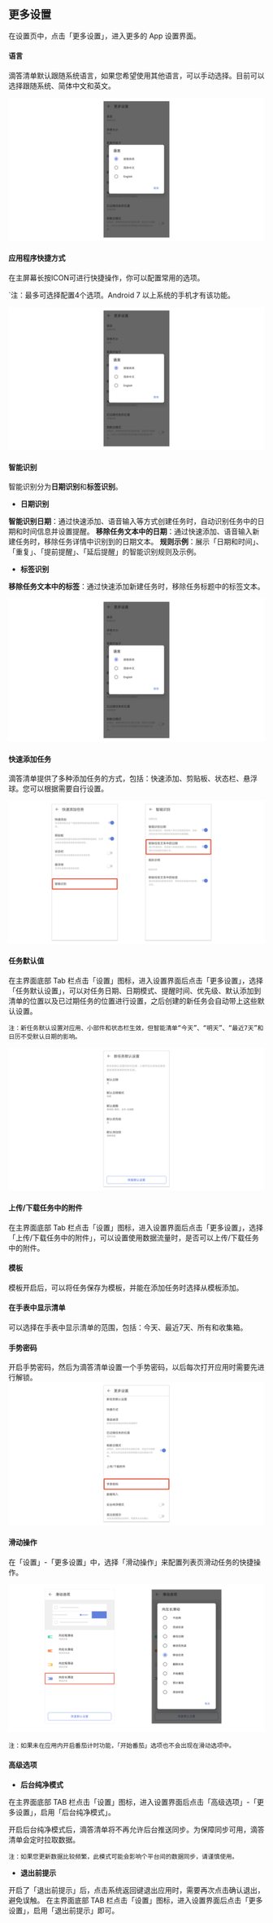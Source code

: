## 更多设置

在设置页中，点击「更多设置」，进入更多的 App 设置界面。


#### 语言

滴答清单默认跟随系统语言，如果您希望使用其他语言，可以手动选择。目前可以选择跟随系统、简体中文和英文。

![](../images/android/language.png)

#### 应用程序快捷方式

在主屏幕长按ICON可进行快捷操作，你可以配置常用的选项。

`注：最多可选择配置4个选项。Android 7 以上系统的手机才有该功能。

![](../images/android/language.png)

#### 智能识别

智能识别分为**日期识别**和**标签识别**。

* **日期识别**

**智能识别日期**：通过快速添加、语音输入等方式创建任务时，自动识别任务中的日期和时间信息并设置提醒。
**移除任务文本中的日期**：通过快速添加、语音输入新建任务时，移除任务详情中识别到的日期文本。
**规则示例**：展示「日期和时间」、「重复」、「提前提醒」、「延后提醒」的智能识别规则及示例。

* **标签识别**

**移除任务文本中的标签**：通过快速添加新建任务时，移除任务标题中的标签文本。

![](../images/android/language.png)


#### 快速添加任务

滴答清单提供了多种添加任务的方式，包括：快速添加、剪贴板、状态栏、悬浮球。您可以根据需要自行设置。

![smartdateand](../images/android/setting/smartdateand.png)


#### 任务默认值

在主界面底部 Tab 栏点击「设置」图标，进入设置界面后点击「更多设置」，选择「任务默认设置」，可以对任务日期、日期模式、提醒时间、优先级、默认添加到清单的位置以及已过期任务的位置进行设置，之后创建的新任务会自动带上这些默认设置。

`注：新任务默认设置对应用、小部件和状态栏生效，但智能清单“今天”、“明天”、“最近7天”和日历不受默认日期的影响。`

![](../images/android/xinrenwu.png)

#### 上传/下载任务中的附件

在主界面底部 Tab 栏点击「设置」图标，进入设置界面后点击「更多设置」，选择「上传/下载任务中的附件」，可以设置使用数据流量时，是否可以上传/下载任务中的附件。

#### 模板

模板开启后，可以将任务保存为模板，并能在添加任务时选择从模板添加。

#### 在手表中显示清单

可以选择在手表中显示清单的范围，包括：今天、最近7天、所有和收集箱。


#### 手势密码
开启手势密码，然后为滴答清单设置一个手势密码，以后每次打开应用时需要先进行解锁。
![swiftlock](../images/android/setting/swiftlock.png)


#### 滑动操作

在「设置」-「更多设置」中，选择「滑动操作」来配置列表页滑动任务的快捷操作。

![](../images/android/naww.png)

`注：如果未在应用内开启番茄计时功能，「开始番茄」选项也不会出现在滑动选项中。`


#### 高级选项

* **后台纯净模式**

在主界面底部 TAB 栏点击「设置」图标，进入设置界面后点击「高级选项」-「更多设置」，启用「后台纯净模式」。

开启后台纯净模式后，滴答清单将不再允许后台推送同步。为保障同步可用，滴答清单会定时拉取数据。

`注：如果您更新数据比较频繁，此模式可能会影响个平台间的数据同步，请谨慎使用。`

* **退出前提示**

开启了「退出前提示」后，点击系统返回键退出应用时，需要再次点击确认退出，避免误触。 在主界面底部 TAB 栏点击「设置」图标，进入设置界面后点击「更多设置」，启用「退出前提示」即可。


